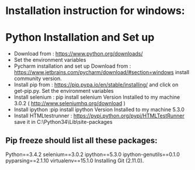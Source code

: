 # Installation instruction for windows:

# Python Installation and Set up

- Download from : https://www.python.org/downloads/
- Set the environment variables
- Pycharm installation and set up
  Download from : https://www.jetbrains.com/pycharm/download/#section=windows install community version.
- Install pip from : https://pip.pypa.io/en/stable/installing/  and click on get-pip.py.
  Set the environment variables
- Install selenium :  pip install selenium   Version Installed to my machine 3.0.2  ( http://www.seleniumhq.org/download )
- Install ipython :pip install ipython  Version Installed to my machine 5.3.0
- Install HTMLtestrunner : https://pypi.python.org/pypi/HTMLTestRunner  save it in C:\Python34\Lib\site-packages

## Pip freeze should list all these packages:
  Python==3.4.2
  selenium==3.0.2
  ipython==5.3.0
  ipython-genutils==0.1.0
  pyparsing==2.1.10
  virtualenv==15.1.0
  Installing Git (2.11.0).

